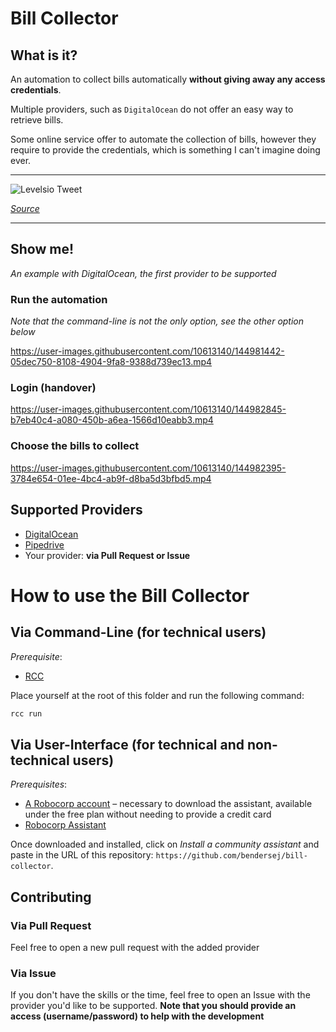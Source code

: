 # Bill Collector

## What is it?

An automation to collect bills automatically **without giving away any access credentials**.

Multiple providers, such as `DigitalOcean` do not offer an easy way to retrieve bills.

Some online service offer to automate the collection of bills, however they require to provide the credentials, which is something I can't imagine doing ever.

---

![Levelsio Tweet](https://beautiful-space.fra1.cdn.digitaloceanspaces.com/bill-collector/tweet.png)

_[Source](https://twitter.com/levelsio/status/1325076943495188481)_

---

## Show me!

_An example with DigitalOcean, the first provider to be supported_

### Run the automation

_Note that the command-line is not the only option, see the other option below_

https://user-images.githubusercontent.com/10613140/144981442-05dec750-8108-4904-9fa8-9388d739ec13.mp4

### Login (handover)

https://user-images.githubusercontent.com/10613140/144982845-b7eb40c4-a080-450b-a6ea-1566d10eabb3.mp4

### Choose the bills to collect

https://user-images.githubusercontent.com/10613140/144982395-3784e654-01ee-4bc4-ab9f-d8ba5d3bfbd5.mp4

## Supported Providers

- [DigitalOcean](https://www.digitalocean.com/)
- [Pipedrive](https://www.pipedrive.com)
- Your provider: **via Pull Request or Issue**

# How to use the Bill Collector

## Via Command-Line (for technical users)

_Prerequisite_:

- [RCC](https://github.com/robocorp/rcc)

Place yourself at the root of this folder and run the following command:

```bash
rcc run
```

## Via User-Interface (for technical and non-technical users)

_Prerequisites_:

- [A Robocorp account](https://robocorp.com) – necessary to download the assistant, available under the free plan without needing to provide a credit card
- [Robocorp Assistant](https://robocorp.com/docs/control-room/configuring-assistants/installation)

Once downloaded and installed, click on _Install a community assistant_ and paste in the URL of this repository: `https://github.com/bendersej/bill-collector`.

## Contributing

### Via Pull Request

Feel free to open a new pull request with the added provider

### Via Issue

If you don't have the skills or the time, feel free to open an Issue with the provider you'd like to be supported.
**Note that you should provide an access (username/password) to help with the development**
